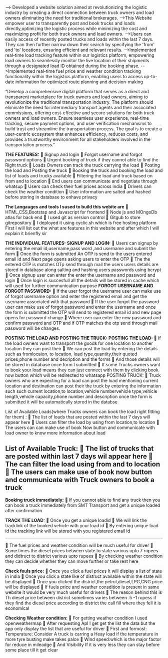--> Developed a website solution aimed at revolutionizing the logistic industry by creating a direct connection between truck owners and load owners eliminating the need for traditional brokerages.
-->This Website empower user to transparently post and  book trucks and loads directly,optimizing the logistic process while minimizing the cost and maximizing profit for both truck owners and load owners.
-->Users can easily access of recently posted trucks and loads within the last 7 days. They can then further narrow down their search by specifying the 'from' and 'to' locations, ensuring efficient and relevant results.
-->Implemented real-time load tracking feature within our logistics platform, empowering load owners to seamlessly monitor the live location of their shipments through a designated load ID obtained during the booking phase.
-->Implemented real-time fuel price and weather condition tracking functionality within the logistics platform, enabling users to access up-to-date information for optimized route planning and decision-making

"Develop a comprehensive digital platform that serves as a direct and transparent marketplace for truck owners and load owners, aiming to revolutionize the traditional transportation industry. The platform should eliminate the need for intermediary transport agents and their associated commissions, offering cost-effective and secure solutions for both truck owners and load owners. Ensure seamless user experience, real-time tracking, secure payment options, and user verification mechanisms to build trust and streamline the transportation process. The goal is to create a user-centric ecosystem that enhances efficiency, reduces costs, and provides a trustworthy environment for all stakeholders involved in the transportation process."

**THE FEATURES:**
	Signup and login 
	Forgot username and forgot password options
	Urgent booking of truck if they cannot able to find the Right truck
	Loads Owners can track the truck carrying the load
	Posting the load and Posting the  truck
	Booking the truck and booking the load and list of loads and trucks available
	Filtering the load and truck based on from and to location
	End users can communicate and negotiate through whatsup
	Users can check their fuel prices across  india
	Drivers can check the weather condition 
	User information are salted and hashed before storing in database to enhave privacy


**The Langauges and tools I sused to build this webite are**
	HTML,CSS,Bootstap and Javascript for frontend
	Node js and MOngoDb atlas for back end
	I used git as version control
	Gitgub to store gitrepository
	I deployed it using cyclic.sh which is free hosting platform
First I will list out the what are features in this website and after which I will explain it brienfly sir





**THE INDIVIDUAL FEATURES:**
**SIGNUP AND LOGIN:**
	Users can signup by entering the email id,username,pass word ,and username and submit the form
	Once the form is submitted An OTP is send to the users entered email id  and Next page opens asking users to enter the OTP
	The the entered OTP is matches OTp send through mail the users users details are stored in database along salting and hashing users passwords using bcrypt
	Once signup user can enter the enter the username and password and login
	Once login is succesfull all the details will be stored in cache which will used for further communication purpose
**FORGOT USERNAME AND FORGOT PASSWORD:**
	If the user forgot the username user can make use of forgot username option and enter the registered email and get the username associated with that password
	If the user forgot the password user can make use of forgot password and enter the username and once the form is submitted the OTP will send to registered email id and new page opens for password change
	Where user can enter the new password and confirm password and OTP and if OTP matches the otp send through mail password will be changes.

**POSTING THE LOAD AND POSTING THE TRUCK:**
**POSTING THE LOAD:**
	If the load owners want to transport the goods for one location to another location they can post their 
	We can post the load by entering the details such as fromlocaion, to location, load type,quantity,their quoted prices,phone number and decription and the forms
	And those details will be stored in database once form I submitted
	If some Trucks owners want to book your load means they can just connect with them by clicking book now button which will be redirected to whatsapp
POSTING TRUCK:
	Truck owners who are expecting for a load can post the load mentioning current location and destination can post their the truck by entering the information such such current location,to location,vehicle numbervehicle type,vehicle length,vehicle capacity,phone number and description once the form is submitted it will be automatically stored in the databse

List of Available Loads(where Trucks owners can book the load right fitting for them) :
	The list of loads that are posted within the last 7 days will appear here
	Users can filter the load by using from location,to location
	The users can can make use of book Now button and communicate with load owner to know more information about load

**List of Available Truck:**
	The list of trucks that are posted within last 7 days wil appear here
	The can filter the load using from and to location
	The users can make use of book now button and communicate with Truck owners to book a truck
------------------------------------------------------------------------------------------------------------
**Booking truck immediately:**
	If you cannot able to find any truck then you can book a truck immediately from SMT Transport and get a unique loaded after confirmation

**TRACK THE LOAD:**
	Once you get a unique loadid
	We will link the tracklink of the booked vehicle with your load id
	By entering unique load id the tracking link will be stored with you registered email id

---------------------------------------------------------------------------   
	The fuel prices and weather condition will be much useful for driver
	Some times the diesel prices between state to state various upto 7 rupees and didtruct to district various upto  rupees
	By checking weather condition they can decide whether they can move further or take rest here

**Check feuls price:**
	Once you click a fuel prices It will display a list of state in india
	Once you click a state like of distruct available within the state will be displayed
	Once you clicked the district,the petrol,diesel,LPG,CNG price will be displayed
	If fuels price and weather consdition is present in same website it would be very much useful for drivers
	The reason behind this is Th diesel price between district sometimes varies between .5 -1 rupess if they find the diesel price according to district the call fill where they fell it is economical

**Checking Weather condition:**
	For getting weather condition I used openweathermap
	After requesting ApI I get get the list the data but the app only display the list that are useful for driver
	First and formost: Temperature: Consider A truck is carring a Heay load if the temperature in more tyre busting make takes palce
	Wind speed:which is the major factor for reduce in mileadge
	And Visibility If it is very less they can stay before some place till it get clear
